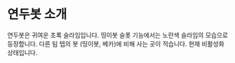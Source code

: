 # 연두봇 소개

연두봇은 귀여운 초록 슬라임입니다.
띵이봇 슬롯 기능에서는 노란색 슬라임의 모습으로 등장합니다.
다른 팀 텝의 봇 (띵이봇, 베카)에 비해 사는 곳이 적습니다.
현재 비활성화 상태입니다. 

